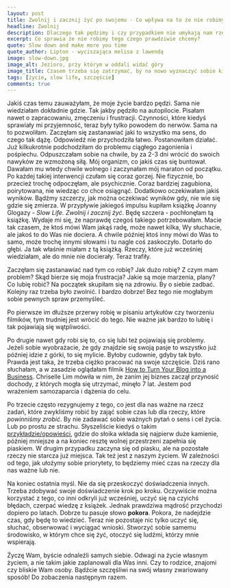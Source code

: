 ```yaml
---
layout: post
title: Zwolnij i zacznij żyć po swojemu - Co wpływa na to że nie robimy tego co lubimy?
headline: Zwolnij
description: Dlaczego tak pędzimy i czy przypadkiem nie umykają nam rzeczy prawdziwie istotne? Przemyślenia na temat tempa naszego życia i robienia tego co się kocha.
excerpt: Co sprawia że nie robimy tego czego prawdziwie chcemy?
quote: Slow down and make more you time
quote_author: Lipton - wyciszająca melisa z lawendą
image: slow-down.jpg
image_alt: Jezioro, przy którym w oddali widać góry
image_title: Czasem trzeba się zatrzymać, by na nowo wyznaczyć sobie kierunek
tags: [życie, slow life, szczęście]
comments: true
---
```


Jakiś czas temu zauważyłam, że moje życie bardzo pędzi. Sama nie wiedziałam dokładnie gdzie. Tak jakby pędziło na autopilocie. Pisałam nawet o zapracowaniu, zmęczeniu i frustracji. Czynności, które kiedyś sprawiały mi przyjemność, teraz były tylko powodem do nerwów. Sama na to pozwoliłam. Zaczęłam się zastanawiać jaki to wszystko ma sens, do czego tak dążę. Odpowiedź nie przychodziła łatwo. Postanowiłam działać. Już kilkukrotnie podchodziłam do problemu ciągłego zagonienia i pośpiechu. Odpuszczałam sobie na chwile, by za 2-3 dni wrócić do swoich nawyków ze wzmożoną siłą. Mój organizm, co jakiś czas się buntował. Dawałam mu wtedy chwile wolnego i zaczynałam mój maraton od początku. Po każdej takiej interwencji czułam się coraz gorzej. Nie fizycznie, bo przecież trochę odpoczęłam, ale psychicznie. Coraz bardziej zagubiona, poirytowana, nie wiedząc co chce osiągnąć. Dodatkowo oczekiwałam jakiś wyników. Bądźmy szczerzy, jak można oczekiwać wyników gdy, nie wie się gdzie się zmierza. W przypływie jakiegoś impulsu kupiłam książkę Joanny Glogazy - _Slow Life. Zwolnij i zacznij żyć_. Będę szczera - pochłonęłam tą książkę. Wydaje mi się, że naprawdę czegoś takiego potrzebowałam. Macie tak czasem, że ktoś mówi Wam jakąś radę, może nawet kilka, Wy słuchacie, ale jakoś to do Was nie dociera. A chwile później ktoś inny mówi do Was to samo, może trochę innymi słowami i tu nagle coś zaskoczyło. Dotarło do głębi. Ja tak właśnie miałam z tą książką. Rzeczy, które już wcześniej wiedziałam, ale do mnie nie docierały. Teraz trafiły.

<!--break-->

Zaczęłam się zastanawiać nad tym co robię? Jak dużo robię? Z czym mam problem? Skąd bierze się moja frustracja? Jakie są moje marzenia, plany? Co lubię robić? Na początek skupiłam się na zdrowiu. By o siebie zadbać. Kolejny raz trzeba było zwolnić. I bardzo dobrze! Bez tego nie mogłabym sobie pewnych spraw przemyśleć.

Po pierwsze im dłuższe przerwy robię w pisaniu artykułów czy tworzeniu filmików, tym trudniej jest wrócić do tego. Nie ważne jak bardzo to lubię i tak pojawiają się wątpliwości.

Po drugie nawet gdy robi się to, co się lubi też pojawiają się problemy. Jeżeli sobie wyobrażacie, że gdy znajdzie się swoją pasje to wszystko już później idzie z górki, to się mylicie. Byłoby cudownie, gdyby tak było. Prawda jest taka, że trzeba ciężko pracować na swoje szczęście. Dziś rano słuchałam, a w zasadzie oglądałam filmik [How to Turn Your Blog into a Business](https://www.youtube.com/watch?v=pIJKCpOkKY8). Chriselle Lim mówiła w nim, że zanim jej biznes zaczął przynosić dochody, z których mogła się utrzymać, minęło 7 lat. Jestem pod wrażeniem samozaparcia i dążenia do celu.

Po trzecie często rezygnujemy z tego, co jest dla nas ważne na rzecz zadań, które zwykliśmy robić by zająć sobie czas lub dla rzeczy, które _powinniśmy zrobić_. By nie zadawać sobie ważnych pytań o sens i cel życia. Lub po prostu ze strachu. Słyszeliście kiedyś o takim [przykładzie/opowieści](https://www.youtube.com/watch?v=uAZ8fNQHQwE), gdzie do słoika wkłada się najpierw duże kamienie, później mniejsze a na koniec resztę wolnej przestrzeni zapełnia się piaskiem. W drugim przypadku zaczyna się od piasku, ale na pozostałe rzeczy nie starcza już miejsca. Tak też jest z naszym życiem. W zależności od tego, jak ułożymy sobie priorytety, to będziemy mieć czas na rzeczy dla nas ważne lub nie.

Na koniec ostatnia myśl. Nie da się przeskoczyć doświadczenia innych. Trzeba zdobywać swoje doświadczenie krok po kroku. Oczywiście można korzystać z tego, co inni odkryli już wcześniej, uczyć się na czyichś błędach, czerpać wiedzę z książek. Jednak prawdziwa mądrość przychodzi dopiero po latach. Dobrze tu pasuje słowo **pokora**. Pokora, że nadejdzie czas, gdy będę to wiedzieć. Teraz nie pozostaje nic tylko uczyć się, słuchać, obserwować i wyciągać wnioski. Stworzyć sobie samemu środowisko, w którym chce się żyć, otoczyć się ludźmi, którzy mnie wspierają.

Życzę Wam, byście odnaleźli samych siebie. Odwagi na życie własnym życiem, a nie takim jakie zaplanowali dla Was inni. Czy to rodzice, znajomi czy bliskie Wam osoby. Bądźcie szczęśliwi na swój własny zwariowany sposób! Do zobaczenia następnym razem.
